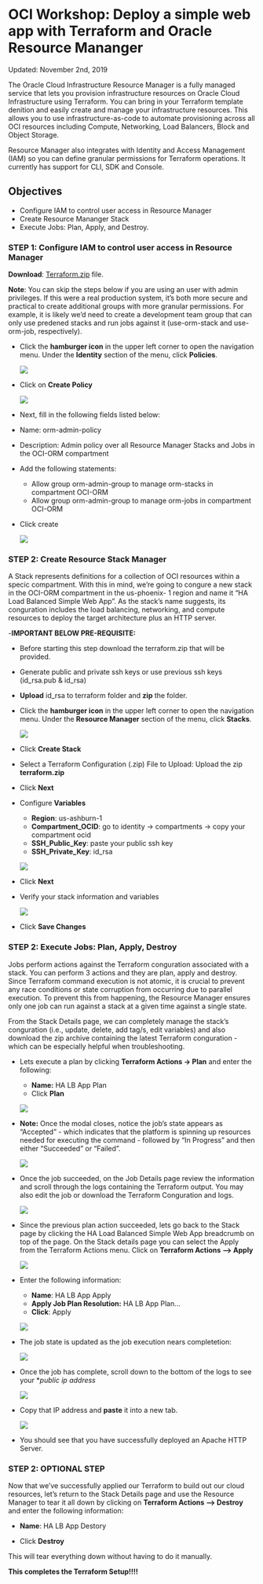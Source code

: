 # OCI Workshop: Deploy a simple web app with Terraform and Oracle Resource Mananger

Updated: November 2nd, 2019

The Oracle Cloud Infrastructure Resource Manager is a fully managed service that lets you
provision infrastructure resources on Oracle Cloud Infrastructure using Terraform. You can bring in your Terraform template denition and easily create and manage your infrastructure resources. This allows you to use infrastructure-as-code to automate provisioning across all OCI resources including Compute, Networking, Load Balancers, Block and Object Storage.

Resource Manager also integrates with Identity and Access Management (IAM) so you can define granular permissions for Terraform operations. It currently has support for CLI, SDK and Console.


## Objectives
- Configure IAM to control user access in Resource Manager
- Create Resource Mananger Stack
- Execute Jobs: Plan, Apply, and Destroy. 

### **STEP 1**: Configure IAM to control user access in Resource Manager
**Download**: [Terraform.zip](https://objectstorage.us-ashburn-1.oraclecloud.com/p/5KTZuzZYkrJrVC4MSulq_TYeuGK5E4jPYNH3Zi3PwvA/n/orasenatdoracledigital01/b/terraformScripts/o/terraform.zip) file.

**Note**: You can skip the steps below if you are using an user with admin privileges. If this were a real production system, it’s both more secure and practical to create additional groups with more granular permissions. For example, it is likely we’d need to create a development team group that can only use predened stacks and run jobs against it (use-orm-stack and use-orm-job, respectively). 

- Click the **hamburger icon** in the upper left corner to open the navigation menu. Under the **Identity** section of the menu, click **Policies**.

  ![](images/100ODA/policy.png)
  
- Click on **Create Policy**

  ![](images/100ODA/createPolicy.png)

- Next, fill in the following fields listed below:

- Name: orm-admin-policy
- Description: Admin policy over all Resource Manager Stacks and Jobs in the OCI-ORM
compartment
- Add the following statements: 
  - Allow group orm-admin-group to manage orm-stacks in compartment OCI-ORM
  - Allow group orm-admin-group to manage orm-jobs in compartment OCI-ORM
- Click create

  ![](images/100ODA/editPolicy.png)

  
### **STEP 2**: Create Resource Stack Manager
A Stack represents definitions for a collection of OCI resources within a specic compartment. With this in mind, we’re going to congure a new stack in the OCI-ORM compartment in the us-phoenix-
1 region and name it “HA Load Balanced Simple Web App”. As the stack’s name suggests, its conguration includes the load balancing, networking, and compute resources to deploy the target architecture plus an HTTP server.

-**IMPORTANT BELOW PRE-REQUISITE:**
- Before starting this step download the terraform.zip that will be provided.
- Generate public and private ssh keys or use previous ssh keys (id_rsa.pub & id_rsa)
- **Upload** id_rsa to terraform folder and **zip** the folder. 

- Click the **hamburger icon** in the upper left corner to open the navigation menu. Under the **Resource Manager** section of the menu, click **Stacks**.

  ![](images/100ODA/stack.png)

- Click **Create Stack**

- Select a Terraform Configuration (.zip) File to Upload: Upload the zip **terraform.zip**
  
- Click **Next**

- Configure **Variables**
  - **Region**: us-ashburn-1
  - **Compartment_OCID**: go to identity -> compartments -> copy your compartment ocid
  - **SSH_Public_Key**: paste your public ssh key
  - **SSH_Private_Key**: id_rsa
  
  ![](images/100ODA/editStack.png)
  
- Click **Next**

- Verify your stack information and variables

  ![](images/100ODA/editStack.png)

- Click **Save Changes**


### **STEP 2**: Execute Jobs: Plan, Apply, Destroy

Jobs perform actions against the Terraform conguration associated with a stack. You can perform 3 actions and they are plan, apply and destroy. Since Terraform command execution is not atomic, it is crucial to prevent any race conditions or state corruption from occurring due to parallel execution. To prevent this from happening, the Resource Manager ensures only one job can run against a stack at a given time against a single state.

From the Stack Details page, we can completely manage the stack’s conguration (i.e., update, delete, add tag/s, edit variables) and also download the zip archive containing the latest Terraform conguration - which can be especially helpful when troubleshooting.
  
- Lets execute a plan by clicking **Terraform Actions -> Plan** and enter the following:
  - **Name:** HA LB App Plan
  - Click **Plan**
  
  ![](images/100ODA/plan.png)
  
- **Note:** Once the modal closes, notice the job’s state appears as “Accepted” - which indicates
that the platform is spinning up resources needed for executing the command - followed by
“In Progress” and then either “Succeeded” or “Failed”. 

  ![](images/100ODA/continue.png)
  
- Once the job succeeded, on the Job Details page review the information and scroll through
the logs containing the Terraform output. You may also edit the job or download the
Terraform Conguration and logs.

  ![](images/100ODA/success.png)

- Since the previous plan action succeeded, lets go back to the Stack page by clicking the HA Load Balanced Simple Web App breadcrumb on top of the page. On the Stack details page you can select the Apply from the Terraform Actions menu. Click on **Terraform Actions –> Apply**

  ![](images/100ODA/apply.png)
  
- Enter the following information:
  - **Name**: HA LB App Apply
  - **Apply Job Plan Resolution:** HA LB App Plan...
  - **Click**: Apply

  ![](images/100ODA/apply2.png)
  
- The job state is updated as the job execution nears completetion:

  ![](images/100ODA/apply3.png)

- Once the job has complete, scroll down to the bottom of the logs to see your **public ip address*

  ![](images/100ODA/ip.png)

- Copy that IP address and **paste** it into a new tab.

  ![](images/100ODA/apache.png)

- You should see that you have successfully deployed an Apache HTTP Server.

### **STEP 2**: OPTIONAL STEP

Now that we’ve successfully applied our Terraform to build out our cloud resources, let’s
return to the Stack Details page and use the Resource Manager to tear it all down by clicking on **Terraform Actions –> Destroy** and enter the following information:

- **Name**: HA LB App Destory

- Click **Destroy**

This will tear everything down without having to do it manually. 

**This completes the Terraform Setup!!!!**
